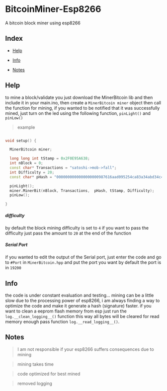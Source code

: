 # BitcoinMiner-Esp8266


A bitcoin block miner using esp8266


## Index


- [Help](#help)

- [Info](#info)

- [Notes](#notes)

## Help

to mine a block/validate you just download the MinerBitcoin lib and
then include it in your main.ino, then create a `MinerBitcoin miner` object
then call the function for mining, if you wanted to be notified that it
was successfully mined, just turn on the led using the following function, `pinLight()` and `pinLow()`

> example

```C++

void setup() {

  MinerBitcoin miner;

  long long int tStamp = 0x2F0E95A638;
  int nBlock = 0;
  const char* Transactions = "satoshi->mob->fall";
  int Difficulty = 20;
  const char* pHash = "0000000000000000000987616aad095254ca83a34abd34c483057417c03dff6f";

  pinLight();
  miner.MinerBit(nBlock, Transactions,  pHash, tStamp, Difficulty);
  pinLow();

}

```
##### difficulty
by default the block mining difficulty is set to `4`
if you want to pass the difficulty
just pass the amount to `20` at the end of the function


##### Serial Port

if you wanted to edit the output of the Serial port,
just enter the code and go to
`#Port` in `MinerBitcoin.hpp` and put the port you want
by default the port is in `19200`


## Info


the code is under constant evaluation and testing... mining can be a little slow due to
the processing power of esp8266, i am always finding a way to optimize
the code and make it generate a hash (signature) faster.
if you want to clean a eeprom flash memory from esp just run the
`log.__clean_logging__()` function this way all bytes will be cleared
for read memory enough pass function `log.__read_logging__()`.

## Notes

> I am not responsible if your esp8266 suffers consequences due to mining

> mining takes time

> code optimized for best mined

> removed logging
